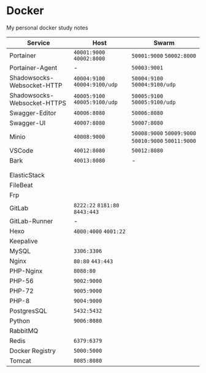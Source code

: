 # Docker
My personal docker study notes

| Service                     | Host                             | Swarm                                                  |
| --------------------------- | -------------------------------- | ------------------------------------------------------ |
| Portainer                   | `40001:9000`  `40002:8000`       | `50001:9000`  `50002:8000`                             |
| Portainer-Agent             | -                                | `50003:9001`                                           |
| Shadowsocks-Websocket-HTTP  | `40004:9100`  `40004:9100/udp`   | `50004:9100`  `50004:9100/udp`                         |
| Shadowsocks-Websocket-HTTPS | `40005:9100`  `40005:9100/udp`   | `50005:9100`  `50005:9100/udp`                         |
| Swagger-Editor              | `40006:8080`                     | `50006:8080`                                           |
| Swagger-UI                  | `40007:8080`                     | `50007:8080`                                           |
| Minio                       | `40008:9000`                     | `50008:9000`  `50009:9000`  `50010:9000`  `50011:9000` |
| VSCode                      | `40012:8080`                     | `50012:8080`                                           |
| Bark                        | `40013:8080`                     | -                                                      |
|                             |                                  |                                                        |
|                             |                                  |                                                        |
| ElasticStack                |                                  |                                                        |
| FileBeat                    |                                  |                                                        |
| Frp                         |                                  |                                                        |
| GitLab                      | `8222:22`  `8181:80`  `8443:443` |                                                        |
| GitLab-Runner               | -                                |                                                        |
| Hexo                        | `4000:4000` `4001:22`            |                                                        |
| Keepalive                   |                                  |                                                        |
| MySQL                       | `3306:3306`                      |                                                        |
| Nginx                       | `80:80`  `443:443`               |                                                        |
| PHP-Nginx                   | `8088:80`                        |                                                        |
| PHP-56                      | `9002:9000`                      |                                                        |
| PHP-72                      | `9005:9000`                      |                                                        |
| PHP-8                       | `9004:9000`                      |                                                        |
| PostgresSQL                 | `5432:5432`                      |                                                        |
| Python                      | `9006:8080`                      |                                                        |
| RabbitMQ                    |                                  |                                                        |
| Redis                       | `6379:6379`                      |                                                        |
| Docker Registry             | `5000:5000`                      |                                                        |
| Tomcat                      | `8085:8080`                      |                                                        |

